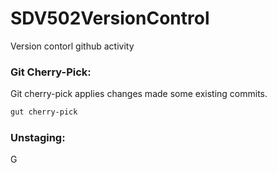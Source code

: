 # SDV502VersionControl
Version contorl github activity

### Git Cherry-Pick:<br /> 
Git cherry-pick applies changes made some existing commits.

```markdown
gut cherry-pick
```

### Unstaging:<br /> 
G

```markdown

```